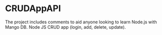# CRUDAppAPI
The project includes comments to aid anyone looking to learn Node.js with Mango DB. Node JS CRUD app (login, add, delete, update).

